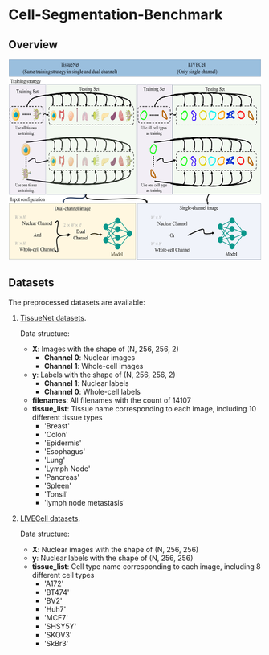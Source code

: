 # Cell-Segmentation-Benchmark

## Overview
<div align=center><img src="https://github.com/BoomStarcuc/Cell-Segmentation-Benchmark/blob/master/data/Overview.png" width="1000" height="400"/></div> 

## Datasets

The preprocessed datasets are available:

1. [TissueNet datasets](https://drive.google.com/drive/folders/1dUtqhvkF-M7nSwtxUpY0QmgHIgA4pinc?usp=sharing).
   
    Data structure:

   - **X**: Images with the shape of (N, 256, 256, 2)
      - **Channel 0**: Nuclear images
      - **Channel 1**: Whole-cell images
   - **y**: Labels with the shape of (N, 256, 256, 2)
      - **Channel 1**: Nuclear labels
      - **Channel 0**: Whole-cell labels
   - **filenames**: All filenames with the count of 14107
   - **tissue_list**: Tissue name corresponding to each image, including 10 different tissue types
      - 'Breast'
      - 'Colon'
      - 'Epidermis'
      - 'Esophagus'
      - 'Lung'
      - 'Lymph Node'
      - 'Pancreas'
      - 'Spleen'
      - 'Tonsil'
      - 'lymph node metastasis'

2. [LIVECell datasets](https://drive.google.com/drive/folders/1mJayXI2W9DLL17fsD3j2AcFySebnsoza?usp=sharing).
   
    Data structure:

   - **X**: Nuclear images with the shape of (N, 256, 256)
   - **y**: Nuclear labels with the shape of (N, 256, 256)
   - **tissue_list**: Cell type name corresponding to each image, including 8 different cell types
      - 'A172'
      - 'BT474'
      - 'BV2'
      - 'Huh7'
      - 'MCF7'
      - 'SHSY5Y'
      - 'SKOV3'
      - 'SkBr3'

